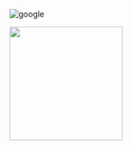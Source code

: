 ![google]()

<p>

  <img src="https://github.com/MeetDhokariya/TptPracticalExam/assets/113959592/3f5f97d8-cb90-424e-8ea4-0816d1a2b92e" height="200" width="200"/>
  
</p>
